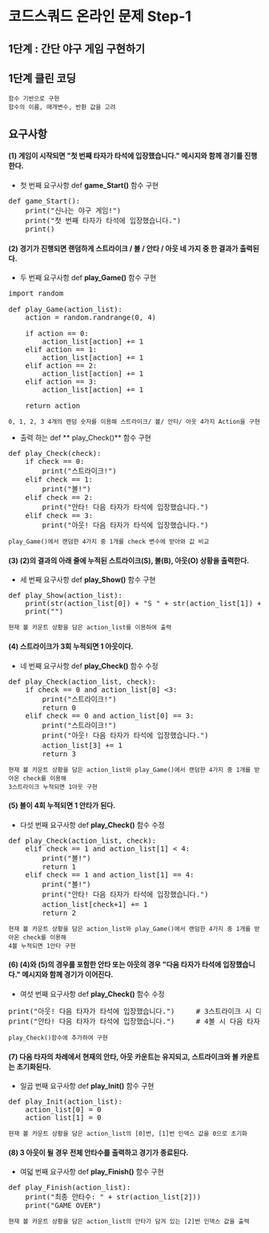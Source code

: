 # 코드스쿼드 온라인 문제 Step-1

## 1단계 : 간단 야구 게임 구현하기

## 1단계 클린 코딩

    함수 기반으로 구현
    함수의 이름, 매개변수, 반환 값을 고려
    
## 요구사항

#### (1) 게임이 시작되면 "첫 번째 타자가 타석에 입장했습니다." 메시지와 함께 경기를 진행한다.

* 첫 번째 요구사항 def **game_Start()** 함수 구현
    
<pre>
def game_Start():
    print("신나는 야구 게임!")
    print("첫 번째 타자가 타석에 입장했습니다.")
    print()
</pre>
    
#### (2) 경기가 진행되면 랜덤하게 스트라이크 / 볼 / 안타 / 아웃 네 가지 중 한 결과가 출력된다.
* 두 번째 요구사항 def **play_Game()** 함수 구현
<pre>
import random
    
def play_Game(action_list):
    action = random.randrange(0, 4)

    if action == 0:
        action_list[action] += 1
    elif action == 1:
        action_list[action] += 1
    elif action == 2:
        action_list[action] += 1
    elif action == 3:
        action_list[action] += 1

    return action
</pre>
    0, 1, 2, 3 4개의 랜덤 숫자를 이용해 스트라이크/ 볼/ 안타/ 아웃 4가지 Action을 구현
    
* 출력 하는 def ** play_Check()** 함수 구현
<pre>
def play_Check(check):
    if check == 0:
        print("스트라이크!")
    elif check == 1:
        print("볼!")
    elif check == 2:
        print("안타! 다음 타자가 타석에 입장했습니다.")
    elif check == 3:
        print("아웃! 다음 타자가 타석에 입장했습니다.")
</pre>
    play_Game()에서 랜덤한 4가지 중 1개를 check 변수에 받아와 값 비교
    
#### (3) (2)의 결과의 아래 줄에 누적된 스트라이크(S), 볼(B), 아웃(O) 상황을 출력한다.
* 세 번째 요구사항 def **play_Show()** 함수 구현
<pre>
def play_Show(action_list):
    print(str(action_list[0]) + "S " + str(action_list[1]) + "B " + str(action_list[2]) + "H " + str(action_list[3]) + "Out ")
    print("")
</pre>
    현재 볼 카운트 상황을 담은 action_list를 이용하여 출력
    
#### (4) 스트라이크가 3회 누적되면 1 아웃이다.
* 네 번째 요구사항 def **play_Check()** 함수 수정
<pre>
def play_Check(action_list, check):
    if check == 0 and action_list[0] <3:
        print("스트라이크!")
        return 0
    elif check == 0 and action_list[0] == 3:
        print("스트라이크!")
        print("아웃! 다음 타자가 타석에 입장했습니다.")
        action_list[3] += 1                                 #3스트 1아웃 추가
        return 3
</pre>
    현재 볼 카운트 상황을 담은 action_list와 play_Game()에서 랜덤한 4가지 중 1개를 받아온 check를 이용해
    3스트라이크 누적되면 1아웃 구현
    
#### (5) 볼이 4회 누적되면 1 안타가 된다.
* 다섯 번째 요구사항 def **play_Check()** 함수 수정
<pre>
def play_Check(action_list, check):
    elif check == 1 and action_list[1] < 4:
        print("볼!")
        return 1
    elif check == 1 and action_list[1] == 4:
        print("볼!")
        print("안타! 다음 타자가 타석에 입장했습니다.")
        action_list[check+1] += 1                           #4볼 1안타 추가
        return 2
</pre>
    현재 볼 카운트 상황을 담은 action_list와 play_Game()에서 랜덤한 4가지 중 1개를 받아온 check를 이용해
    4볼 누적되면 1안타 구현
    
#### (6) (4)와 (5)의 경우를 포함한 안타 또는 아웃의 경우 "다음 타자가 타석에 입장했습니다." 메시지와 함께 경기가 이어진다.
* 여섯 번째 요구사항 def **play_Check()** 함수 수정
<pre>
print("아웃! 다음 타자가 타석에 입장했습니다.")     # 3스트라이크 시 다음 타자 입장
print("안타! 다음 타자가 타석에 입장했습니다.")     # 4볼 시 다음 타자 입장
</pre>
    play_Check()함수에 추가하여 구현
    
#### (7) 다음 타자의 차례에서 현재의 안타, 아웃 카운트는 유지되고, 스트라이크와 볼 카운트는 초기화된다.
* 일곱 번째 요구사항 def **play_Init()** 함수 구현
<pre>
def play_Init(action_list):
    action_list[0] = 0
    action_list[1] = 0
</pre>
    현재 볼 카운트 상황을 담은 action_list의 [0]번, [1]번 인덱스 값을 0으로 초기화
    
#### (8) 3 아웃이 될 경우 전체 안타수를 출력하고 경기가 종료된다.
* 여덟 번째 요구사항 def **play_Finish()** 함수 구현
<pre>
def play_Finish(action_list):
    print("최종 안타수: " + str(action_list[2]))
    print("GAME OVER")
</pre>
    현재 볼 카운트 상황을 담은 action_list의 안타가 담겨 있는 [2]번 인덱스 값을 출력
    